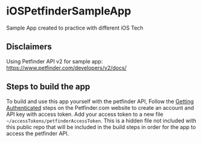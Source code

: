 # iOSPetfinderSampleApp
Sample App created to practice with different iOS Tech

## Disclaimers
Using Petfinder API v2 for sample app:
https://www.petfinder.com/developers/v2/docs/

## Steps to build the app
To build and use this app yourself with the petfinder API,
Follow the [Getting Authenticated](https://www.petfinder.com/developers/v2/docs/) steps on the Petfinder.com website to create an account and API key with access token. 
Add your access token to a new file `~/accessTokens/petfinderAccessToken`. This is a hidden file not included with this public repo that will be included in the build steps in order for the app to access the petfinder API.

